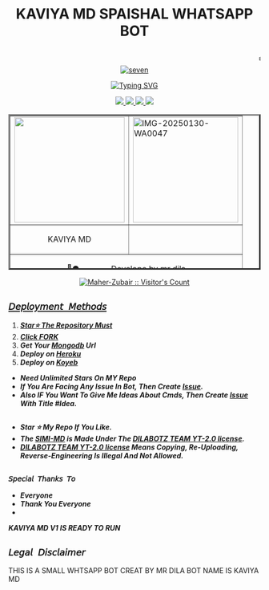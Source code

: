 <h1> <p align="center"> KAVIYA MD SPAISHAL WHATSAPP BOT </h1></p>
<p align="center"> <marquee>❄️__✨️ʜɪ, ɪ'ᴍ ꜱɪᴍɪ-ᴍᴜʟᴛɪ ᴅᴇᴠɪᴄᴇ ᴡᴀᴛꜱᴀᴘᴘ ʙᴏᴛ ✨__❄️</marquee>
 <a href="https://ibb.co/36SdvrJ"><img src="https://i.ibb.co/qMFzX8Cy/985c67ff059d82c9.jpg" alt="seven" border="0" /></a>
    
    
<p align="center"><a href="https://git.io/typing-svg"><img src="https://readme-typing-svg.demolab.com?font=EB+Garamond&weight=800&size=28&duration=4000&pause=1000&random=false&width=435&lines=WELCOME+TO+THE+KAVIYA-MD;MULTI-DEVICE+WHATSAPP+BOT;DEVELOPED+BY+DILA+AND+KAVIYA ._._._. ! ! !+;SIMI-MD." alt="Typing SVG" /></a>
  </p>

<p align="center">
  <a href="https://github.com/kaviyamdv1/KAVIYA-MD-V-//">
    <img src="https://img.shields.io/github/followers/Maher-Zubair?style=flat-square&logo=github&color=black">

   <a href="https://github.com/kaviyamdv1/KAVIYA-MD-V-//fork">
    <img src="https://img.shields.io/github/forks/SIMI-MD?style=flat-square&logo=github&color=black">
    
    
  <a href="https://github.com/kaviyamdv1/KAVIYA-MD-V-//stargazers"> 
     <img src="https://img.shields.io/github/stars/Maher-Zubair/SIGMA-MD?style=flat-square&logo=github&color=black">

  <a href="https://github.com/kaviyamdv1/KAVIYA-MD-V-//watchers"> 
     <img src="https://img.shields.io/github/watchers//SIMI-MD?style=flat-square&logo=github&color=black">

  </a>

</p>


<p align="center">


  <table border="3" align="center" width="400" height="310"><tr><td><a href="https://ibb.co/PG8zSzf4"><img title="OWNER" src="https://i.ibb.co/WvK6Rhvx/50c5c094844ed5f0.jpg" alt="" border="0" width="220" height="210" /></a></td><td>  <a href="https://ibb.co/tpDDg0Jz"><img src="" alt="IMG-20250130-WA0047" border="0" width="210" height="210" /></a></td></tr> <tr><td> <p align="center"> KAVIYA MD  </p> </td><td><p align="center"></p> </td></tr><tr><td colspan="2"><p align="center">🌸● ┈──  
 ___Develope by mr dila</p></td></tr></table>
<p align="center"> 
    <a aria-label="FOLLOW MR DILA " href="L" target="_blank">
  
<p align="center"><img src="https://profile-counter.glitch.me/{Maher-Zubair}/count.svg" alt="Maher-Zubair :: Visitor's Count" /></p>




## `𝘋𝘦𝘱𝘭𝘰𝘺𝘮𝘦𝘯𝘵 𝘔𝘦𝘵𝘩𝘰𝘥𝘴`
1. ***Star⭐ The Repository Must***
2. ***Click [FORK](https://github.com/kaviyamdv1/KAVIYA-MD-V-)***
4. ***Get Your [Mongodb](https://www.mongodb.com/) Url***
5. ***Deploy on [Heroku](https://heroku.com/deploy?template=https://github.com/kaviyamdv1/KAVIYA-MD-V-)***
6. ***Deploy on [Koyeb](https://www.koyeb.com/)***

- ***Need Unlimited Stars On MY Repo***
- ***If You Are Facing Any Issue In Bot, Then Create [Issue](https://github.com/kaviyamdv1/KAVIYA-MD-V-2).***
- ***Also IF You Want To Give Me Ideas About Cmds, Then Create [Issue](https://github.com/Dilalakiya/SIMII-MD-V2) With Title #Idea.***
##


- ***Star ⭐ My Repo If You Like.***
- ***The [SIMI-MD](https://github.com/kaviyamdv1/KAVIYA-MD-V-) is Made Under The [DILABOTZ TEAM YT-2.0 license](https://github.com/Dilalakiya/SIMI-MD//blob/main/LICENSE).***
- ***[DILABOTZ TEAM YT-2.0 license](https://github.com/kaviyamdv1/KAVIYA-MD-V-//blob/main/LICENSE) Means Copying, Re-Uploading, Reverse-Engineering Is Illegal And Not Allowed.***
##

### `𝘚𝘱𝘦𝘤𝘪𝘢𝘭 𝘛𝘩𝘢𝘯𝘬𝘴 𝘛𝘰`
- ***Everyone***
- ***Thank You Everyone***
- 
***KAVIYA MD V1 IS READY TO RUN***

## ```𝘓𝘦𝘨𝘢𝘭 𝘋𝘪𝘴𝘤𝘭𝘢𝘪𝘮𝘦𝘳```

THIS IS A SMALL WHTSAPP BOT CREAT BY MR DILA
BOT NAME IS KAVIYA MD
